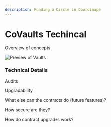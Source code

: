 ```yaml
---
description: Funding a Circle in Coordinape
---
```


# CoVaults Techincal

Overview of concepts

![Preview of Vaults](<../../.gitbook/assets/Screen Shot 2022-05-17 at 5.13.41 PM.png>)

### Technical Details

Audits

Upgradability

What else can the contracts do (future features)?

How secure are they?

How do contract upgrades work?
